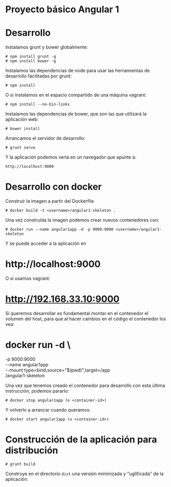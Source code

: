 # Proyecto básico Angular 1

# Desarrollo

Instalamos grunt y bower globalmente:

    # npm install grunt -g
    # npm install bower -g

Instalamos las dependencias de node para usar las herramientas de
desarrollo facilitadas por grunt:

    # npm install

O si instalamos en el espacio compartido de una máquina vagrant:

    # npm install --no-bin-links

Instalamos las dependencias de bower, que son las que utilizará la aplicación
web:

    # bower install


Arrancamos el servidor de desarrollo:

    # grunt serve

Y la aplicación podemos verla en un navegador que apunte a:

    http://localhost:9000


# Desarrollo con docker

Construir la imagen a partir del Dockerfile

    # docker build -t <username>/angular1-skeleton .

Una vez construida la imagen podemos crear nuevos contenedores con:

    # docker run --name angular1app -d -p 9000:9000 <username>/angular1-skeleton

Y se puede acceder a la aplicación en

# http://localhost:9000

O si usamos vagrant:

# http://192.168.33.10:9000


Si queremos desarrollar es fundamental montar en el contenedor el volumen del host, para que al hacer cambios en el código el contenedor los vea:

# docker run -d \
-p 9000:9000 \
--name angular1app \
--mount type=bind,source="$(pwd)",target=/app \
<username>/angular1-skeleton

Una vez que tenemos creado el contenedor para desarrollo con esta última instrucción, podemos pararlo:

    # docker stop angular1app (o <container-id>)

Y volverlo a arrancar cuando queramos:

    # docker start angular1app (o <container-id>)


# Construcción de la aplicación para distribución

    # grunt build

Construye en el directorio ``dist`` una versión minimizada y "uglificada" de la aplicación.



